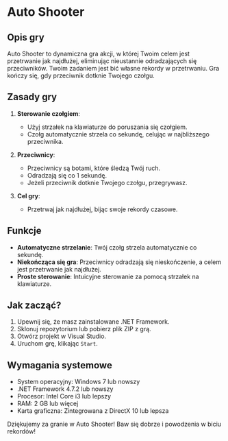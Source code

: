# Auto Shooter

## Opis gry

Auto Shooter to dynamiczna gra akcji, w której Twoim celem jest przetrwanie jak najdłużej, eliminując nieustannie odradzających się przeciwników. Twoim zadaniem jest bić własne rekordy w przetrwaniu. Gra kończy się, gdy przeciwnik dotknie Twojego czołgu.

## Zasady gry

1. **Sterowanie czołgiem**:
   - Użyj strzałek na klawiaturze do poruszania się czołgiem.
   - Czołg automatycznie strzela co sekundę, celując w najbliższego przeciwnika.

2. **Przeciwnicy**:
   - Przeciwnicy są botami, które śledzą Twój ruch.
   - Odradzają się co 1 sekundę.
   - Jeżeli przeciwnik dotknie Twojego czołgu, przegrywasz.

3. **Cel gry**:
   - Przetrwaj jak najdłużej, bijąc swoje rekordy czasowe.

## Funkcje

- **Automatyczne strzelanie**: Twój czołg strzela automatycznie co sekundę.
- **Niekończąca się gra**: Przeciwnicy odradzają się nieskończenie, a celem jest przetrwanie jak najdłużej.
- **Proste sterowanie**: Intuicyjne sterowanie za pomocą strzałek na klawiaturze.

## Jak zacząć?

1. Upewnij się, że masz zainstalowane .NET Framework.
2. Sklonuj repozytorium lub pobierz plik ZIP z grą.
3. Otwórz projekt w Visual Studio.
4. Uruchom grę, klikając `Start`.

## Wymagania systemowe

- System operacyjny: Windows 7 lub nowszy
- .NET Framework 4.7.2 lub nowszy
- Procesor: Intel Core i3 lub lepszy
- RAM: 2 GB lub więcej
- Karta graficzna: Zintegrowana z DirectX 10 lub lepsza


Dziękujemy za granie w Auto Shooter! Baw się dobrze i powodzenia w biciu rekordów!
